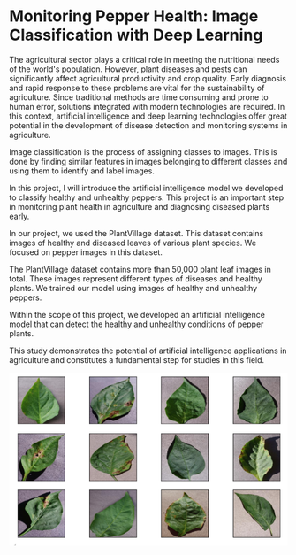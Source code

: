 <h1>Monitoring Pepper Health: Image Classification with Deep Learning</h1>

The agricultural sector plays a critical role in meeting the nutritional needs of the world's population. However, plant diseases and pests can significantly affect agricultural productivity and crop quality. Early diagnosis and rapid response to these problems are vital for the sustainability of agriculture. Since traditional methods are time consuming and prone to human error, solutions integrated with modern technologies are required. In this context, artificial intelligence and deep learning technologies offer great potential in the development of disease detection and monitoring systems in agriculture.

Image classification is the process of assigning classes to images. This is done by finding similar features in images belonging to different classes and using them to identify and label images. 

In this project, I will introduce the artificial intelligence model we developed to classify healthy and unhealthy peppers. This project is an important step in monitoring plant health in agriculture and diagnosing diseased plants early.

In our project, we used the PlantVillage dataset. This dataset contains images of healthy and diseased leaves of various plant species. We focused on pepper images in this dataset.

The PlantVillage dataset contains more than 50,000 plant leaf images in total. These images represent different types of diseases and healthy plants. We trained our model using images of healthy and unhealthy peppers.

Within the scope of this project, we developed an artificial intelligence model that can detect the healthy and unhealthy conditions of pepper plants.

This study demonstrates the potential of artificial intelligence applications in agriculture and constitutes a fundamental step for studies in this field.

![image](pepperleaf.png)